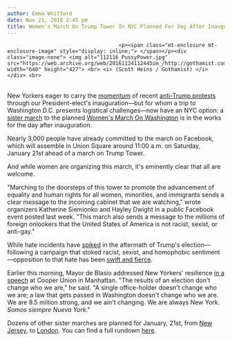 ```yaml
---
author: Emma Whitford
date: Nov 21, 2016 2:45 pm
title: Women's March On Trump Tower In NYC Planned For Day After Inauguration
---
```


	
										<p><span class="mt-enclosure mt-enclosure-image" style="display: inline;"> </span></p><div class="image-none"> <img alt="112116_PussyPower.jpg" src="https://web.archive.org/web/20161124112445im_/http://gothamist.com/attachments/nyc_ewhitford/112116_PussyPower.jpg" width="640" height="427"> <br> <i> (Scott Heins / Gothamist) </i></div> <br>
 <br>
New Yorkers eager to carry the <a href="https://web.archive.org/web/20161124112445/http://gothamist.com/2016/11/19/anti_trump_bannon_protests.php">momentum</a> of recent <a href="https://web.archive.org/web/20161124112445/http://gothamist.com/2016/11/20/photos_ban_bannon_march_stops_to_sa.php#photo-1">anti-Trump protests</a> through our President-elect&apos;s inauguration&#x2014;but for whom a trip to Washington D.C. presents logistical challenges&#x2014;now have an NYC option: a <a href="https://web.archive.org/web/20161124112445/https://www.facebook.com/events/1601810850126741/">sister march</a> to the planned <a href="https://web.archive.org/web/20161124112445/https://www.facebook.com/events/2169332969958991/">Women&apos;s March On Washington</a> is in the works for the day after inauguration.<p></p>

<p>Nearly 3,000 people have already committed to the march on Facebook, which will assemble in Union Square around 11:00 a.m. on Saturday, January 21st ahead of a march on Trump Tower. </p>

<p>And while women are organizing this march, it&apos;s eminently clear that all are welcome. </p>

<p>&quot;Marching to the doorsteps of this tower to promote the advancement of equality and human rights for all women, minorities, and immigrants sends a clear message to the incoming cabinet that we are watching,&quot; wrote organizers Katherine Siemionko and Hayley Dwight in a public Facebook event posted last week. &quot;This march also sends a message to the millions of foreign onlookers that the United States of America is not racist, sexist, or anti-gay.&quot; </p>

<p>While hate incidents have <a href="https://web.archive.org/web/20161124112445/http://gothamist.com/2016/11/17/nypd_hate_crime_stats.php">spiked</a> in the aftermath of Trump&apos;s election&#x2014;following a campaign that stoked racist, sexist, and homophobic sentiment&#x2014;opposition to that hate has been <a href="https://web.archive.org/web/20161124112445/http://gothamist.com/2016/11/20/ad_rock_elected_officials_gather_at.php#photo-1">swift and fierce</a>. </p>

<p>Earlier this morning, Mayor de Blasio addressed New Yorkers&apos; resilience <a href="https://web.archive.org/web/20161124112445/http://gothamist.com/2016/11/21/de_blasio_cooper_union_2.php">in a speech</a> at Cooper Union in Manhattan. &quot;The results of an election don&apos;t change who we are,&quot; he said. &quot;A single office-holder doesn&apos;t change who we are; a law that gets passed in Washington doesn&apos;t change who we are. We are 8.5 million strong, and we ain&apos;t changing. We are always New York. <em>Somos siempre Nueva York</em>.&quot;</p>

<p>Dozens of other sister marches are planned for January, 21st, from <a href="https://web.archive.org/web/20161124112445/https://www.facebook.com/events/644071919106389">New Jersey</a>, to <a href="https://web.archive.org/web/20161124112445/https://www.facebook.com/events/160520691084922/">London</a>. You can find a full rundown <a href="https://web.archive.org/web/20161124112445/https://www.facebook.com/events/1601810850126741/">here</a>. </p>					
										
									
				